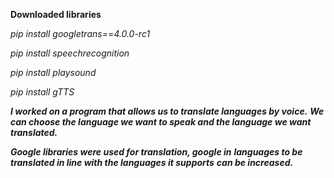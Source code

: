 **Downloaded libraries**

*pip install googletrans==4.0.0-rc1*  

*pip install speechrecognition*

*pip install playsound*

*pip install gTTS*


***I worked on a program that allows us to translate languages by voice.***
***We can choose the language we want to speak and the language we want translated.***

***Google libraries were used for translation, google in***
***languages to be translated in line with the languages it supports*** 
***can be increased.***

